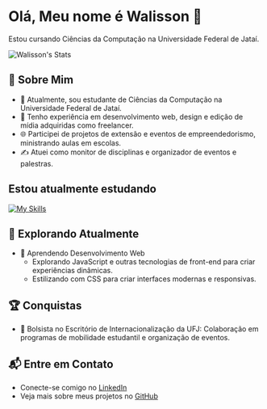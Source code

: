 # Olá, Meu nome é Walisson 👋

Estou cursando Ciências da Computação na Universidade Federal de Jataí.

![Walisson's Stats](https://github-readme-stats.vercel.app/api?username=walissongs&theme=vue-dark&show_icons=true&hide_border=true&count_private=true)

## 🚀 Sobre Mim

- 🔭 Atualmente, sou estudante de Ciências da Computação na Universidade Federal de Jataí.
- 📝 Tenho experiência em desenvolvimento web, design e edição de mídia adquiridas como freelancer.
- 🌐 Participei de projetos de extensão e eventos de empreendedorismo, ministrando aulas em escolas.
- ✍️ Atuei como monitor de disciplinas e organizador de eventos e palestras.


## Estou atualmente estudando
[![My Skills](https://skillicons.dev/icons?i=js,html,css,typescript,react)](https://skillicons.dev)

## 🌱 Explorando Atualmente

- 🚀 Aprendendo Desenvolvimento Web
  - Explorando JavaScript e outras tecnologias de front-end para criar experiências dinâmicas.
  - Estilizando com CSS para criar interfaces modernas e responsivas.

 ## 🏆 Conquistas

- 🌟 Bolsista no Escritório de Internacionalização da UFJ: Colaboração em programas de mobilidade estudantil e organização de eventos.

## 📬 Entre em Contato

- Conecte-se comigo no [LinkedIn](https://www.linkedin.com/in/walissongs)
- Veja mais sobre meus projetos no [GitHub](https://github.com/walissongs)
